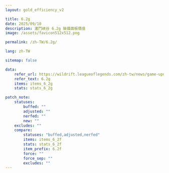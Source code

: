 ```yaml
---
layout: gold_efficiency_v2

title: 6.2g
date: 2025/09/10
description: 激鬥峽谷 6.2g 裝備面板價值
image: /assets/favicon512x512.png

permalink: /zh-TW/6.2g/

lang: zh-TW

sitemap: false

data:
    refer_url: https://wildrift.leagueoflegends.com/zh-tw/news/game-updates/wild-rift-patch-notes-6-2g/
    refer_text: 6.2g
    items: items_6_2g
    stats: stats_6_2g

patch_note:
    statuses:
        buffed: ""
        adjusted: ""
        nerfed: ""
        new: ""
    excludes: ""
    compare:
        statuses: "buffed,adjusted,nerfed"
        items: items_6_2f
        stats: stats_6_2f
        item_prefix: 6.2f
        force: ""
        force_sep: ""
        excludes: ""
---
```

